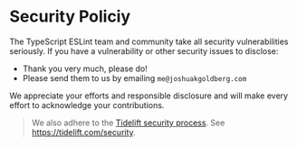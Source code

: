 # Security Policiy

The TypeScript ESLint team and community take all security vulnerabilities seriously.
If you have a vulnerability or other security issues to disclose:

* Thank you very much, please do!
* Please send them to us by emailing `me@joshuakgoldberg.com`

We appreciate your efforts and responsible disclosure and will make every effort to acknowledge your contributions.

> We also adhere to the [Tidelift security process](https://support.tidelift.com/hc/en-us/articles/4406287910036-Security-process).
> See https://tidelift.com/security.
